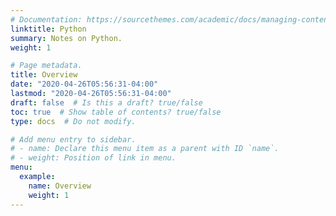 ```yaml
---
# Documentation: https://sourcethemes.com/academic/docs/managing-content/
linktitle: Python
summary: Notes on Python.
weight: 1

# Page metadata.
title: Overview
date: "2020-04-26T05:56:31-04:00"
lastmod: "2020-04-26T05:56:31-04:00"
draft: false  # Is this a draft? true/false
toc: true  # Show table of contents? true/false
type: docs  # Do not modify.

# Add menu entry to sidebar.
# - name: Declare this menu item as a parent with ID `name`.
# - weight: Position of link in menu.
menu:
  example:
    name: Overview
    weight: 1
---
```

